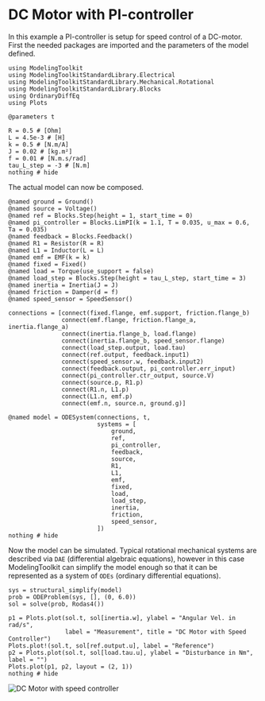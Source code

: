 # DC Motor with PI-controller
In this example a PI-controller is setup for speed control of a DC-motor. First the needed packages 
are imported and the parameters of the model defined.

```@example dc_motor_pi
using ModelingToolkit
using ModelingToolkitStandardLibrary.Electrical
using ModelingToolkitStandardLibrary.Mechanical.Rotational
using ModelingToolkitStandardLibrary.Blocks
using OrdinaryDiffEq
using Plots

@parameters t

R = 0.5 # [Ohm]
L = 4.5e-3 # [H]
k = 0.5 # [N.m/A]
J = 0.02 # [kg.m²]
f = 0.01 # [N.m.s/rad]
tau_L_step = -3 # [N.m]
nothing # hide
```

The actual model can now be composed.

```@example dc_motor_pi
@named ground = Ground()
@named source = Voltage()
@named ref = Blocks.Step(height = 1, start_time = 0)
@named pi_controller = Blocks.LimPI(k = 1.1, T = 0.035, u_max = 0.6, Ta = 0.035)
@named feedback = Blocks.Feedback()
@named R1 = Resistor(R = R)
@named L1 = Inductor(L = L)
@named emf = EMF(k = k)
@named fixed = Fixed()
@named load = Torque(use_support = false)
@named load_step = Blocks.Step(height = tau_L_step, start_time = 3)
@named inertia = Inertia(J = J)
@named friction = Damper(d = f)
@named speed_sensor = SpeedSensor()

connections = [connect(fixed.flange, emf.support, friction.flange_b)
               connect(emf.flange, friction.flange_a, inertia.flange_a)
               connect(inertia.flange_b, load.flange)
               connect(inertia.flange_b, speed_sensor.flange)
               connect(load_step.output, load.tau)
               connect(ref.output, feedback.input1)
               connect(speed_sensor.w, feedback.input2)
               connect(feedback.output, pi_controller.err_input)
               connect(pi_controller.ctr_output, source.V)
               connect(source.p, R1.p)
               connect(R1.n, L1.p)
               connect(L1.n, emf.p)
               connect(emf.n, source.n, ground.g)]

@named model = ODESystem(connections, t,
                         systems = [
                             ground,
                             ref,
                             pi_controller,
                             feedback,
                             source,
                             R1,
                             L1,
                             emf,
                             fixed,
                             load,
                             load_step,
                             inertia,
                             friction,
                             speed_sensor,
                         ])
nothing # hide
```

Now the model can be simulated. Typical rotational mechanical systems are described via `DAE` 
(differential algebraic equations), however in this case ModelingToolkit can simplify the model enough
so that it can be represented as a system of `ODEs` (ordinary differential equations).

```@example dc_motor_pi
sys = structural_simplify(model)
prob = ODEProblem(sys, [], (0, 6.0))
sol = solve(prob, Rodas4())

p1 = Plots.plot(sol.t, sol[inertia.w], ylabel = "Angular Vel. in rad/s",
                label = "Measurement", title = "DC Motor with Speed Controller")
Plots.plot!(sol.t, sol[ref.output.u], label = "Reference")
p2 = Plots.plot(sol.t, sol[load.tau.u], ylabel = "Disturbance in Nm", label = "")
Plots.plot(p1, p2, layout = (2, 1))
nothing # hide
```

![DC Motor with speed controller](dc_motor_pi.png)
